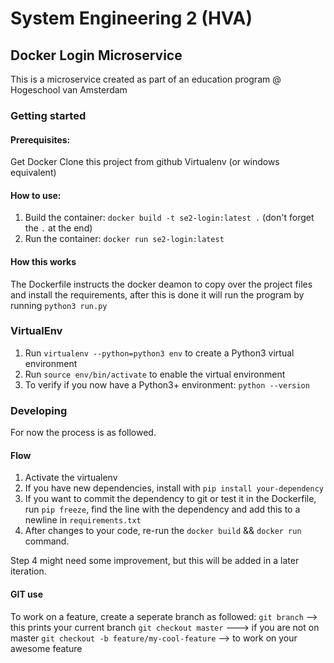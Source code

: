 # System Engineering 2 (HVA)

## Docker Login Microservice
This is a microservice created as part of an education program @ Hogeschool van Amsterdam

### Getting started
#### Prerequisites:
Get Docker
Clone this project from github
Virtualenv (or windows equivalent)

#### How to use:
1. Build the container: `docker build -t se2-login:latest .`  (don't forget the `.` at the end)
2. Run the container: `docker run se2-login:latest`

#### How this works
The Dockerfile instructs the docker deamon to copy over the project files and install the requirements, after this is done it will run the program by running `python3 run.py`

### VirtualEnv
1. Run `virtualenv --python=python3 env` to create a Python3 virtual environment
2. Run `source env/bin/activate` to enable the virtual environment
3. To verify if you now have a Python3+ environment: `python --version`

### Developing
For now the process is as followed.

#### Flow
1. Activate the virtualenv
2. If you have new dependencies, install with `pip install your-dependency`
3. If you want to commit the dependency to git or test it in the Dockerfile, run `pip freeze`, find the line with the dependency and add this to a newline in `requirements.txt`
4. After changes to your code, re-run the `docker build` && `docker run` command.

Step 4 might need some improvement, but this will be added in a later iteration.
 
#### GIT use
To work on a feature, create a seperate branch as followed:
`git branch` --> this prints your current branch
`git checkout master` ---> if you are not on master
`git checkout -b feature/my-cool-feature` --> to work on your awesome feature

